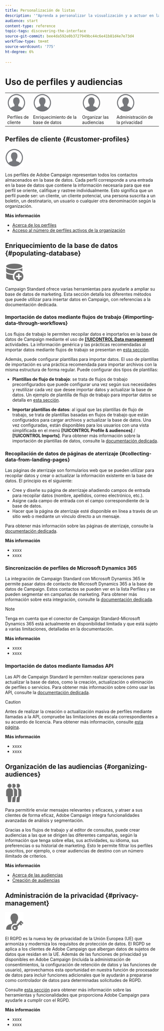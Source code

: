 ```yaml
---
title: Personalización de listas
description: '"Aprenda a personalizar la visualización y a actuar en las pantallas de lista de Adobe Campaign Standard: ordenar, filtrar, eliminar o duplicar elementos. Las pantallas de listas muestran elementos de uno o varios recursos determinados".'
audience: start
content-type: reference
topic-tags: discovering-the-interface
source-git-commit: bee4da592e0b3727949bc44c6e41b81d4e7e73d4
workflow-type: tm+mt
source-wordcount: '775'
ht-degree: 6%

---
```



# Uso de perfiles y audiencias

<table>
<tr>
    <td valign="top">
        <a href="../../start/using/work-with-audiences.md"><img width="60px" alt="condiciones" src="assets/icon_profile.svg"/></a>
    </td>
    <td valign="top">
        <a href="../../api/using/creating-a-service.md"><img width="60px" alt="condiciones" src="assets/icon_profile.svg"/></a>
    </td>
    <td valign="top">
        <a href="../../api/using/interacting-with-custom-resources.md"><img width="60px" alt="condiciones" src="assets/icon_profile.svg"/></a>
    </td>
    <td valign="top">
        <a href="../../api/using/interacting-with-marketing-history.md"><img width="60px" alt="condiciones" src="assets/icon_profile.svg"/></a>
    </td>
</tr>
<tr>
<td>Perfiles de cliente</td>
<td>Enriquecimiento de la base de datos</td>
<td>Organizar las audiencias</td>
<td>Administración de la privacidad</td>
</tr>
</table>

## Perfiles de cliente {#customer-profiles}

<img width="60px" alt="condiciones" src="assets/icon_profile.svg"/>

Los perfiles de Adobe Campaign representan todos los contactos almacenados en la base de datos. Cada perfil corresponde a una entrada en la base de datos que contiene la información necesaria para que ese perfil se oriente, califique y rastree individualmente. Esto significa que un perfil puede ser: un cliente, un cliente potencial, una persona suscrita a un boletín, un destinatario, un usuario o cualquier otra denominación según la organización.

**Más información**

* [Acerca de los perfiles](../../audiences/using/about-profiles.md)
* [Acceso al número de perfiles activos de la organización](../../audiences/using/active-profiles.md)

## Enriquecimiento de la base de datos {#populating-database}

<img width="60px" alt="condiciones" src="assets/icon_populate.svg"/>

Campaign Standard ofrece varias herramientas para ayudarle a ampliar su base de datos de marketing. Esta sección detalla los diferentes métodos que puede utilizar para insertar datos en Campaign, con referencias a la documentación dedicada.

### Importación de datos mediante flujos de trabajo {#importing-data-through-workflows}

Los flujos de trabajo le permiten recopilar datos e importarlos en la base de datos de Campaign mediante el uso de [**[!UICONTROL Data management]**](../../automating/using/about-data-management-activities.md) actividades. La información genérica y las prácticas recomendadas al importar datos mediante flujos de trabajo se presentan en [esta sección](../../automating/using/about-data-import-and-export.md).

Además, puede configurar plantillas para importar datos. El uso de plantillas de importación es una práctica recomendada para importar archivos con la misma estructura de forma regular. Puede configurar dos tipos de plantillas:

* **Plantillas de flujo de trabajo**: se trata de flujos de trabajo preconfigurados que puede configurar una vez según sus necesidades y reutilizar cada vez que desee importar datos y actualizar la base de datos. Un ejemplo de plantilla de flujo de trabajo para importar datos se detalla en [esta sección](../../automating/using/creating-import-workflow-templates.md).

* **Importar plantillas de datos**: al igual que las plantillas de flujo de trabajo, se trata de plantillas basadas en flujos de trabajo que están configurados para cargar archivos y actualizar la base de datos. Una vez configuradas, están disponibles para los usuarios con una vista simplificada en el menú **[!UICONTROL Profile & audiences]** / **[!UICONTROL Imports]**. Para obtener más información sobre la importación de plantillas de datos, consulte la [documentación dedicada](../../automating/using/importing-data-with-import-templates.md).

### Recopilación de datos de páginas de aterrizaje {#collecting-data-from-landing-pages}

Las páginas de aterrizaje son formularios web que se pueden utilizar para recopilar datos y crear o actualizar la información existente en la base de datos. El principio es el siguiente:

* Cree y diseñe su página de aterrizaje añadiendo campos de entrada para recopilar datos (nombre, apellidos, correo electrónico, etc.).
* Asigne cada campo de entrada con el campo correspondiente de la base de datos.
* Hacer que la página de aterrizaje esté disponible en línea a través de un sitio web o mediante un vínculo directo a un mensaje.

Para obtener más información sobre las páginas de aterrizaje, consulte la [documentación dedicada](../../channels/using/getting-started-with-landing-pages.md).

**Más información**

* xxxx
* xxxx

### Sincronización de perfiles de Microsoft Dynamics 365

La integración de Campaign Standard con Microsoft Dynamics 365 le permite pasar datos de contacto de Microsoft Dynamics 365 a la base de datos de Campaign.
Estos contactos se pueden ver en la lista Perfiles y se pueden segmentar en campañas de marketing. Para obtener más información sobre esta integración, consulte la [documentación dedicada](../../integrating/using/d365-acs-get-started.md).

>[!NOTE]
>
>Tenga en cuenta que el conector de Campaign Standard-Microsoft Dynamics 365 está actualmente en disponibilidad limitada y que está sujeto a varias limitaciones, detalladas en la documentación.

**Más información**

* xxxx
* xxxx

### Importación de datos mediante llamadas API

Las API de Campaign Standard le permiten realizar operaciones para actualizar la base de datos, como la creación, actualización o eliminación de perfiles o servicios. Para obtener más información sobre cómo usar las API, consulte la [documentación dedicada](../../api/using/get-started-apis.md).

>[!CAUTION]
>
>Antes de realizar la creación o actualización masiva de perfiles mediante llamadas a la API, compruebe las limitaciones de escala correspondientes a su acuerdo de licencia. Para obtener más información, consulte [esta página](https://helpx.adobe.com/legal/product-descriptions/campaign-standard.html#ITInfrastructureResourcesbyActiveProfilesTiers).

**Más información**

* xxxx
* xxxx

## Organización de las audiencias {#organizing-audiences}

<img width="60px" alt="condiciones" src="assets/icon_audience.svg"/>

Para permitirle enviar mensajes relevantes y eficaces, y atraer a sus clientes de forma eficaz, Adobe Campaign integra funcionalidades avanzadas de análisis y segmentación.

Gracias a los flujos de trabajo y al editor de consultas, puede crear audiencias a las que se dirigen las diferentes campañas, según la información que tenga sobre ellas, sus actividades, su idioma, sus preferencias o su historial de marketing. Esto le permite filtrar los perfiles suscritos, por ejemplo, o crear audiencias de destino con un número ilimitado de criterios.

**Más información**

* [Acerca de las audiencias](../../audiences/using/about-audiences.md)
* [Creación de audiencias](../../audiences/using/creating-audiences.md)

## Administración de la privacidad {#privacy-management}

<img width="60px" alt="condiciones" src="assets/icon_privacy.svg"/>

El RGPD es la nueva ley de privacidad de la Unión Europea (UE) que armoniza y moderniza los requisitos de protección de datos. El RGPD se aplica a los clientes de Adobe Campaign que albergan datos de sujetos de datos que residan en la UE. Además de las funciones de privacidad ya disponibles en Adobe Campaign (incluida la administración de consentimientos, la configuración de retención de datos y las funciones de usuario), aprovechamos esta oportunidad en nuestra función de procesador de datos para incluir funciones adicionales que le ayudarán a prepararse como controlador de datos para determinadas solicitudes de RGPD.

Consulte [esta sección](../../start/using/privacy.md) para obtener más información sobre las herramientas y funcionalidades que proporciona Adobe Campaign para ayudarle a cumplir con el RGPD.

**Más información**

* xxxx
* xxxx